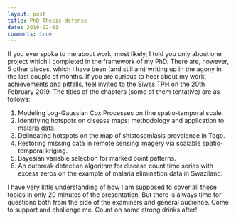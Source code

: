 ```yaml
---
layout: post
title: PhD Thesis defense
date: 2019-02-01
comments: true
---
```

If you ever spoke to me about work, most likely, I told you only about one project which I completed in the framework of my PhD. There are,
however, 5 other pieces, which I have been (and still am) writing up in the agony in the last couple of months. If you are curious to hear 
about my work, achievements and pitfalls, feel invited to the Siwss TPH on the 20th February 2019. The titles of the chapters (some 
of them tentative) are as follows:

1. Modeling Log-Gaussian Cox Processes on fine spatio-temporal scale.
2. Identifying hotspots on disease maps: methodology and application to malaria data.
3. Delineating hotspots on the map of shistosomiasis prevalence in Togo.
4. Restoring missing data in remote sensing imagery via scalable spatio-temporal kriging.
5. Bayesian variable selection for marked point patterns.
6. An outbreak detection algorithm for disease count time series with excess zeros on the example of malaria elimination data in Swaziland.

I have very little understanding of how I am supposed to cover all those topics in only 20 minutes of the presentation. But there is 
always time for questions both from the side of the examiners and general audience. Come to support and challenge me. Count on some strong drinks after!
